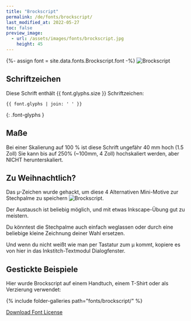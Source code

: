 ```yaml
---
title: "Brockscript"
permalink: /de/fonts/brockscript/
last_modified_at: 2022-05-27
toc: false
preview_image:
  - url: /assets/images/fonts/brockscript.jpg
    height: 45
---
```

{%- assign font = site.data.fonts.Brockscript.font -%}
![Brockscript](/assets/images/fonts/brockscript.jpg)

## Schriftzeichen

Diese Schrift enthält  {{ font.glyphs.size }} Schriftzeichen:

```
{{ font.glyphs | join: ' ' }}
```
{: .font-glyphs }


## Maße

Bei einer Skalierung auf 100 % ist diese Schrift ungefähr 40 mm hoch (1.5 Zoll)
Sie kann bis auf 250% (~100mm, 4 Zoll) hochskaliert werden, aber NICHT herunterskaliert.


## Zu Weihnachtlich?
Das µ-Zeichen wurde gehackt, um diese 4 Alternativen Mini-Motive zur Stechpalme zu speichern ![Brockscript](/assets/images/fonts/brockscriptmu.png). 

Der Austausch ist beliebig möglich, und mit etwas Inkscape-Übung gut zu meistern.

Du könntest die Stechpalme auch einfach weglassen oder durch eine beliebige kleine Zeichnung deiner Wahl ersetzen.

Und wenn du nicht weißt wie man per Tastatur zum µ kommt, kopiere es von hier in das Inkstitch-Textmodul Dialogfenster.



## Gestickte Beispiele
Hier wurde Brockscript auf einem Handtuch, einem T-Shirt oder als Verzierung verwendet:

{% include folder-galleries path="fonts/brockscript/" %}


[Download Font License](https://github.com/inkstitch/inkstitch/tree/main/fonts/Brockscript/LICENSE)
